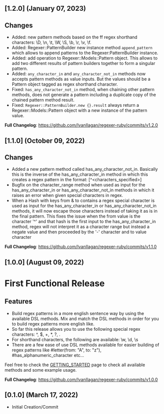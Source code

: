 ## [1.2.0] (January 07, 2023)
## Changes
* Added: new pattern methods based on the ff regex shorthand characters: \D, \n, \t, \W, \S, \b, \r, \v, \f.
* Added: Regexer::PatternBuilder new instance method ```append_pattern``` which allows to append patterns to the Regexer:PatternBuilder instance.
* Added: add operation to Regexer::Models::Pattern object. This allows to add two different results of pattern builders together to form a singular pattern.
* Added: ```any_character_in``` and ```any_character_not_in``` methods now accepts pattern methods as value inputs. But the values should be a Pattern object tagged as regex shorthand character.
* Fixed: ```has_any_character_not_in``` method, when chaining other pattern methods, does not generate a pattern including a duplicate copy of the chained pattern method result.
* Fixed: ```Regexer::PatternBuilder.new {}.result``` always return a Regexer::Models::Pattern object with a new instance of the pattern value.

**Full Changelog**: https://github.com/IvanIlagan/regexer-ruby/commits/v1.2.0

## [1.1.0] (October 09, 2022)
## Changes
* Added a new pattern method called has_any_character_not_in. Basically this is the inverse of the has_any_character_in method in which this creates a regex pattern in the format: [^<characters_specified>]
* Bugfix on the character_range method when used as input for the has_any_character_in or has_any_character_not_in methods in which it raises an error when given special characters in regex.
* When a Hash with keys from & to contains a regex special character is used as input for the has_any_character_in or has_any_character_not_in methods, it will now escape those characters instead of taking it as is in the final pattern. This fixes the issue when the from value is the character '^' and that hash is the first input to the has_any_character_in method, regex will not interpret it as a character range but instead a negate value and then proceeded by the '-' character and to value character

**Full Changelog**: https://github.com/IvanIlagan/regexer-ruby/commits/v1.1.0


## [1.0.0] (August 09, 2022)
# First Functional Release

## Features
* Build regex patterns in a more english sentence way by using the available DSL methods. Mix and match the DSL methods in order for you to build regex patterns more english like.
* So far this release allows you to use the following special regex characters: ^, $, +, *, ?, .
* For shorthand characters, the following are available: \w, \d, \s
* There are a few ease of use DSL methods available for easier building of regex patterns like #letter(from: "A", to: "z"), #has_alphanumeric_character etc...

Feel free to check the [GETTING_STARTED](./GETTING_STARTED.md) page to check all available methods and some example usage.

**Full Changelog**: https://github.com/IvanIlagan/regexer-ruby/commits/v1.0.0

## [0.1.0] (March 17, 2022)

- Initial Creation/Commit
